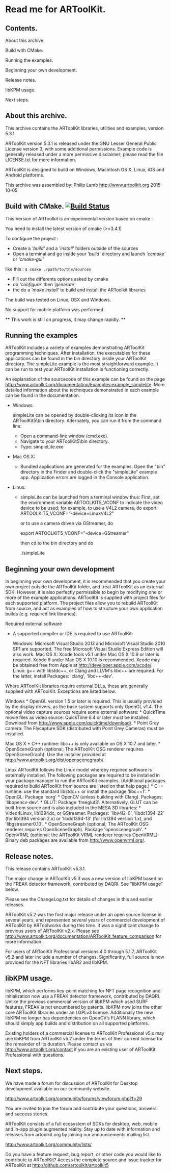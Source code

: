Read me for ARToolKit.
======================


Contents.
---------

About this archive.

Build with CMake.

Running the examples.

Beginning your own development.

Release notes.

libKPM usage.

Next steps.


About this archive.
-------------------

This archive contains the ARToolKit libraries, utilities and examples, version 5.3.1.

ARToolKit version 5.3.1 is released under the GNU Lesser General Public License version 3, with some additional permissions. Example code is generally released under a more permissive disclaimer; please read the file LICENSE.txt for more information.

ARToolKit is designed to build on Windows, Macintosh OS X, Linux, iOS and Android platforms.

This archive was assembled by:
    Philip Lamb
    http://www.artoolkit.org
    2015-10-05


Build with CMake. [![Build Status](https://travis-ci.org/schweitzer/artoolkit5.svg?branch=cmake_build)](https://travis-ci.org/schweitzer/artoolkit5)
----------

This Version of ARToolkit is an experimental version based on cmake :

You need to install the latest version of cmake (>=3.4.1)

To configure the project :
* Create a *'build'* and a *'install'* folders outside of the sources
* Open a terminal and go inside your *'build'* directory and launch *'ccmake'* or *'cmake-gui'*

like this : ```$ cmake ./path/to/the/sources ```
* Fill out the differents options asked by cmake
* do *'configure'* then *'generate'*
* the do a *'make install'* to build and install the ARToolkit libraries

The build was tested on Linux, OSX and Windows.

No support for mobile platform was performed.

** This work is still on progress, it may change rapidly. **

Running the examples
--------------------

ARToolKit includes a variety of examples demonstrating ARToolKit programming techniques. After installation, the executables for these applications can be found in the bin directory inside your ARToolKit directory.
The simpleLite example is the most straightforward example. It can be run to test your ARToolKit installation is functioning correctly.

An explanation of the sourcecode of this example can be found on the page http://www.artoolkit.org/documentation/Examples:example_simplelite. More detailed information about the techniques demonstrated in each example can be found in the documentation.

 * Windows:

    simpleLite can be opened by double-clicking its icon in the ARToolKit5\bin directory. Alternately, you can run it from the command line:

    * Open a command-line window (cmd.exe).
    * Navigate to your ARToolKit5\bin directory.
    * Type: simpleLite.exe


  * Mac OS X:

	* Bundled applications are generated for the examples. Open the "bin" directory in the Finder and double-click the "simpleLite" example app. Application errors are logged in the Console application.

  * Linux:

	* simpleLite can be launched from a terminal window thus:
	  First, set the environment variable ARTOOLKIT5_VCONF to indicate the video device to be used;
	  for example, to use a V4L2 camera, do
	    export ARTOOLKIT5_VCONF="-device=LinuxV4L2"

	    or to use a camera driven via GStreamer, do

	    export ARTOOLKIT5_VCONF="-device=GStreamer"

	    then cd to the bin directory and do

		./simpleLite


Beginning your own development
------------------------------

In beginning your own development, it is recommended that you create your own project outside the ARToolKit folder, and treat ARToolKit as an external SDK. However, it is also perfectly permissible to begin by modifying one or more of the example applications. ARToolKit is supplied with project files for each supported platform. The project files allow you to rebuild ARToolKit from source, and act as examples of how to structure your own application builds (e.g. required link libraries).

Required external software

  * A supported compiler or IDE is required to use ARToolKit:

	Windows: Microsoft Visual Studio 2013 and Microsoft Visual Studio 2010 SP1 are supported. The free Microsoft Visual Studio Express Edition will also work.
	Mac OS X: Xcode tools v5.1 under Mac OS X 10.9 or later is required. Xcode 6 under Mac OS X 10.10 is recommended. Xcode may be obtained free from Apple at http://developer.apple.com/xcode/.
    Linux: g++ with libstdc++, or Clang and LLVM's libc++ are required. For the latter, install Packages: 'clang', 'libc++-dev'.

  Where ARToolKit libraries require external DLLs, these are generally supplied with ARToolKit. Exceptions are listed below.

  Windows
    * OpenGL version 1.5 or later is required. This is usually provided by the display drivers, as the base system supports only OpenGL v1.4.
	The optional video capture sources require some external software:
	* QuickTime movie files as video source: QuickTime 6.4 or later must be installed. Download from http://www.apple.com/quicktime/download/.
	* Point Grey camera: The Flycapture SDK (distributed with Point Grey Cameras) must be installed.

  Mac OS X
    * C++ runtime: libc++ is only available on OS X 10.7 and later.
	* OpenSceneGraph (optional; The ARToolKit OSG renderer requires OpenSceneGraph). Use the installer provided at http://www.artoolkit.org/dist/openscenegraph/.

  Linux
	ARToolKit follows the Linux model whereby required software is externally installed. The following packages are required to be installed in your package manager to run the ARToolKit examples. (Additional packages required to build ARToolKit from source are listed on that help page.)
    * C++ runtime: use the standard libstdc++ or install the package 'libc++1'.
	* OpenGL: Package 'xorg'
	* OpenCV (unless building with Clang). Packages: 'libopencv-dev'.
	* GLUT: Package 'freeglut3'. Alternatively, GLUT can be built from source and is also included in the MESA 3D libraries:
	* Video4Linux, lib1394dc, or GStreamer. Packages: 'libv4l2-0', 'libdc1394-22' (for lib1394 version 2.x) or 'libdc1394-13' (for lib1394 version 1.x), and 'libgstreamer0.10'.
	* OpenSceneGraph (optional; The ARToolKit OSG renderer requires OpenSceneGraph). Package 'openscenegraph'.
	* OpenVRML (optional; the ARToolKit VRML renderer requires OpenVRML): Binary deb packages are available from http://www.openvrml.org/.


Release notes.
--------------

This release contains ARToolKit v5.3.1.

The major change in ARToolKit v5.3 was a new version of libKPM based on the FREAK detector framework, contributed by DAQRI. See "libKPM usage" below.

Please see the ChangeLog.txt for details of changes in this and earlier releases.

ARToolKit v5.2 was the first major release under an open source license in several years, and represented several years of commercial development of ARToolKit by ARToolworks during this time. It was a significant change to previous users of ARToolKit v2.x. Please see http://www.artoolkit.org/documentation/ARToolKit_feature_comparison for more information.

For users of ARToolKit Professional versions 4.0 through 5.1.7, ARToolKit v5.2 and later include a number of changes. Significantly, full source is now provided for the NFT libraries libAR2 and libKPM.


libKPM usage.
-------------

libKPM, which performs key-point matching for NFT page recognition and initialization now use a FREAK detector framework, contributed by DAQRI. Unlike the previous commercial version of libKPM which used SURF features, FREAK is not encumbered by patents. libKPM now joins the other core ARToolKit libraries under an LGPLv3 license. Additionally the new libKPM no longer has dependencies on OpenCV’s FLANN library, which should simply app builds and distribution on all supported platforms.

Existing holders of a commercial license to ARToolKit Professional v5.x may use libKPM from ARToolKit v5.2 under the terms of their current license for the remainder of its duration. Please contact us via http://www.artoolkit.org/contact if you are an existing user of ARToolKit Professional with questions.


Next steps.
-----------

We have made a forum for discussion of ARToolKit for Desktop development available on our community website.

http://www.artoolkit.org/community/forums/viewforum.php?f=29

You are invited to join the forum and contribute your questions, answers and success stories.

ARToolKit consists of a full ecosystem of SDKs for desktop, web, mobile and in-app plugin augmented reality. Stay up to date with information and releases from artoolkit.org by joining our announcements mailing list.

http://www.artoolkit.org/community/lists/


Do you have a feature request, bug report, or other code you would like to contribute to ARToolKit? Access the complete source and issue tracker for ARToolKit at http://github.com/artoolkit/artoolkit5
